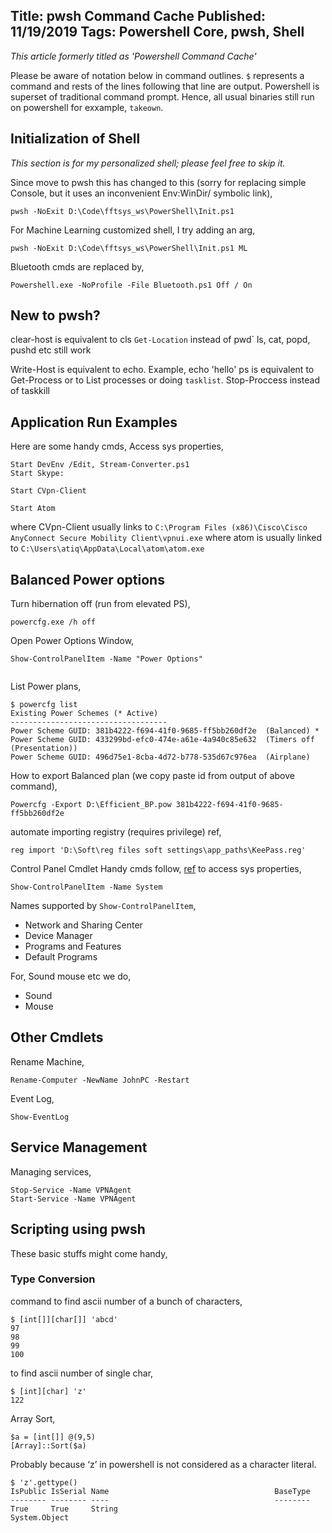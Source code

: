 Title: pwsh Command Cache
Published: 11/19/2019
Tags: Powershell Core, pwsh, Shell
---
_This article formerly titled as 'Powershell Command Cache'_

Please be aware of notation below in command outlines. `$` represents a command and rests of the lines following that line are output. Powershell is superset of traditional command prompt. Hence, all usual binaries still run on powershell for exxample, `takeown`.

## Initialization of Shell
_This section is for my personalized shell; please feel free to skip it._

Since move to pwsh this has changed to this (sorry for replacing simple Console, but it uses an inconvenient Env:WinDir/ symbolic link),
```
pwsh -NoExit D:\Code\fftsys_ws\PowerShell\Init.ps1
```
For Machine Learning customized shell, I try adding an arg,
```
pwsh -NoExit D:\Code\fftsys_ws\PowerShell\Init.ps1 ML
```

Bluetooth cmds are replaced by,
```
Powershell.exe -NoProfile -File Bluetooth.ps1 Off / On
```


## New to pwsh?
clear-host is equivalent to cls
`Get-Location` instead of pwd`
ls, cat, popd, pushd etc still work

Write-Host is equivalent to echo. Example,
echo 'hello'
ps is equivalent to Get-Process or to List processes or doing `tasklist`.
Stop-Proccess instead of taskkill


## Application Run Examples
Here are some handy cmds,  Access sys properties,
```
Start DevEnv /Edit, Stream-Converter.ps1
Start Skype:

Start CVpn-Client

Start Atom
```
where CVpn-Client usually links to `C:\Program Files (x86)\Cisco\Cisco AnyConnect Secure Mobility Client\vpnui.exe`
where atom is usually linked to `C:\Users\atiq\AppData\Local\atom\atom.exe`

## Balanced Power options
Turn hibernation off (run from elevated PS),
```
powercfg.exe /h off
```

Open Power Options Window,
```
Show-ControlPanelItem -Name "Power Options"
```

```

```
List Power plans,
```
$ powercfg list
Existing Power Schemes (* Active)
-----------------------------------
Power Scheme GUID: 381b4222-f694-41f0-9685-ff5bb260df2e  (Balanced) *
Power Scheme GUID: 433299bd-efc0-474e-a61e-4a940c85e632  (Timers off (Presentation))
Power Scheme GUID: 496d75e1-8cba-4d72-b778-535d67c976ea  (Airplane)
```

How to export Balanced plan (we copy paste id from output of above command),
```
Powercfg -Export D:\Efficient_BP.pow 381b4222-f694-41f0-9685-ff5bb260df2e
```

automate importing registry (requires privilege) ref,
```
reg import 'D:\Soft\reg files soft settings\app_paths\KeePass.reg'
```

Control Panel Cmdlet
Handy cmds follow, [ref](https://docs.microsoft.com/en-us/powershell/module/microsoft.powershell.management/show-controlpanelitem) to access sys properties,
```
Show-ControlPanelItem -Name System
```
Names supported by `Show-ControlPanelItem`,
- Network and Sharing Center
- Device Manager
- Programs and Features
- Default Programs

For, Sound mouse etc we do,
- Sound
- Mouse

## Other Cmdlets
Rename Machine,
```
Rename-Computer -NewName JohnPC -Restart
```

Event Log,
```
Show-EventLog
```

## Service Management
Managing services,
```
Stop-Service -Name VPNAgent
Start-Service -Name VPNAgent
```

## Scripting using pwsh
These basic stuffs might come handy,

### Type Conversion
command to find ascii number of a bunch of characters,

```
$ [int[]][char[]] 'abcd'
97
98
99
100
```

to find ascii number of single char,
```
$ [int][char] 'z'
122
```

Array Sort,
```
$a = [int[]] @(9,5)
[Array]::Sort($a)
```

Probably because ‘z’ in powershell is not considered as a character literal.
```
$ 'z'.gettype()
IsPublic IsSerial Name                                     BaseType
-------- -------- ----                                     --------
True     True     String                                   System.Object
```
